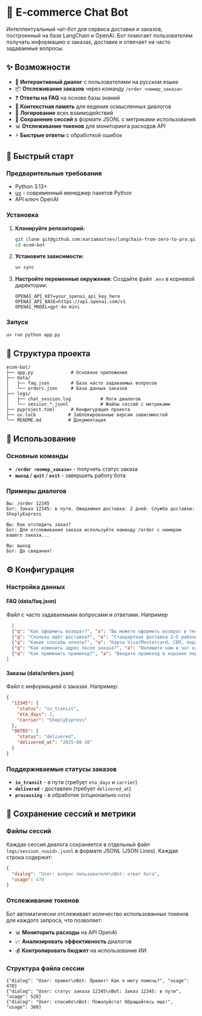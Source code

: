 # 🤖 E-commerce Chat Bot

Интеллектуальный чат-бот для сервиса доставки и заказов, построенный на базе LangChain и OpenAI. Бот помогает пользователям получать информацию о заказах, доставке и отвечает на часто задаваемые вопросы.

## ✨ Возможности

- 💬 **Интерактивный диалог** с пользователями на русском языке
- 📦 **Отслеживание заказов** через команду `/order <номер_заказа>`
- ❓ **Ответы на FAQ** на основе базы знаний
- 🧠 **Контекстная память** для ведения осмысленных диалогов
- 📝 **Логирование** всех взаимодействий
- 💾 **Сохранение сессий** в формате JSONL с метриками использования
- 📊 **Отслеживание токенов** для мониторинга расходов API
- ⚡ **Быстрые ответы** с обработкой ошибок

## 🚀 Быстрый старт

### Предварительные требования

- Python 3.13+
- [uv](https://docs.astral.sh/uv/) - современный менеджер пакетов Python
- API ключ OpenAI

### Установка

1. **Клонируйте репозиторий:**
   ```bash
   git clone git@github.com:earzamastsev/langchain-from-zero-to-pro.git
   cd ecom-bot
   ```

2. **Установите зависимости:**
   ```bash
   uv sync
   ```

3. **Настройте переменные окружения:**
   Создайте файл `.env` в корневой директории:
   ```env
   OPENAI_API_KEY=your_openai_api_key_here
   OPENAI_API_BASE=https://api.openai.com/v1
   OPENAI_MODEL=gpt-4о-mini
   ```

### Запуск

```bash
uv run python app.py
```

## 📁 Структура проекта

```
ecom-bot/
├── app.py              # Основное приложение
├── data/
│   ├── faq.json        # База часто задаваемых вопросов
│   └── orders.json     # База данных заказов
├── logs/
│   ├── chat_session.log           # Логи диалогов
│   └── session_*.jsonl            # Файлы сессий с метриками
├── pyproject.toml      # Конфигурация проекта
├── uv.lock            # Заблокированные версии зависимостей
└── README.md          # Документация
```

## 🎯 Использование

### Основные команды

- **`/order <номер_заказа>`** - получить статус заказа
- **`выход`** / **`quit`** / **`exit`** - завершить работу бота

### Примеры диалогов

```
Вы: /order 12345
Бот: Заказ 12345: в пути. Ожидаемая доставка: 2 дней. Служба доставки: ShoplyExpress

Вы: Как отследить заказ?
Бот: Для отслеживания заказа используйте команду /order с номером вашего заказа...

Вы: выход
Бот: До свидания!
```

## ⚙️ Конфигурация

### Настройка данных

#### FAQ (data/faq.json) 

Файл с часто задаваемыми вопросами и ответами. Например
```json
  [
  {"q": "Как оформить возврат?", "a": "Вы можете оформить возврат в течение 14 дней. Сохраните чек и упаковку."},
  {"q": "Сколько идёт доставка?", "a": "Стандартная доставка 2–5 рабочих дней. Экспресс — в течение 24–48 часов."},
  {"q": "Какие способы оплаты?", "a": "Карты Visa/Mastercard, СБП, подарочные сертификаты Shoply."},
  {"q": "Как изменить адрес после заказа?", "a": "Напишите нам в чат как можно скорее — если заказ не отгружен, мы поменяем адрес."},
  {"q": "Как применить промокод?", "a": "Введите промокод в корзине перед оплатой. Один промокод на заказ."}
]
```

#### Заказы (data/orders.json)

Файл с информацией о заказах. Например:
```json
{
  "12345": {
    "status": "in_transit",
    "eta_days": 2,
    "carrier": "ShoplyExpress"
  },
  "98765": {
    "status": "delivered",
    "delivered_at": "2025-08-10"
  }
}
```

### Поддерживаемые статусы заказов

- **`in_transit`** - в пути (требует `eta_days` и `carrier`)
- **`delivered`** - доставлен (требует `delivered_at`)
- **`processing`** - в обработке (опционально `note`)

## 💾 Сохранение сессий и метрики

### Файлы сессий

Каждая сессия диалога сохраняется в отдельный файл `logs/session_<uuid>.jsonl` в формате JSONL (JSON Lines). Каждая строка содержит:

```json
{
  "dialog": "User: вопрос пользователя\nBot: ответ бота",
  "usage": 470
}
```

### Отслеживание токенов

Бот автоматически отслеживает количество использованных токенов для каждого запроса, что позволяет:

- 📊 **Мониторить расходы** на API OpenAI
- 📈 **Анализировать эффективность** диалогов
- 💰 **Контролировать бюджет** на использование ИИ

### Структура файла сессии

```jsonl
{"dialog": "User: привет\nBot: Привет! Как я могу помочь?", "usage": 470}
{"dialog": "User: статус заказа 12345\nBot: Заказ 12345: в пути", "usage": 520}
{"dialog": "User: спасибо\nBot: Пожалуйста! Обращайтесь еще!", "usage": 380}
```